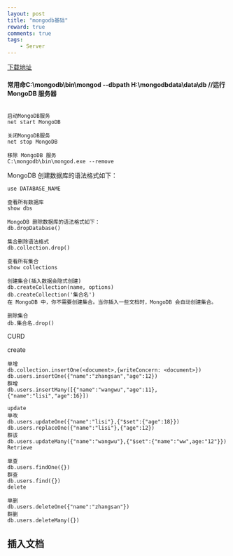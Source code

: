 ```yaml
---
layout: post
title: "mongodb基础"
reward: true
comments: true
tags: 
	- Server
---
```

[下载地址](https://www.mongodb.com/try/download/community)

#### 常用命C:\mongodb\bin\mongod --dbpath H:\mongodbdata\data\db	//运行 MongoDB 服务器

```

启动MongoDB服务
net start MongoDB

关闭MongoDB服务
net stop MongoDB

移除 MongoDB 服务
C:\mongodb\bin\mongod.exe --remove
```

MongoDB 创建数据库的语法格式如下：

```
use DATABASE_NAME

查看所有数据库
show dbs

MongoDB 删除数据库的语法格式如下：
db.dropDatabase()

集合删除语法格式
db.collection.drop()

查看所有集合
show collections

创建集合(插入数据会隐式创建)
db.createCollection(name, options)
db.createCollection('集合名')
在 MongoDB 中，你不需要创建集合。当你插入一些文档时，MongoDB 会自动创建集合。

删除集合
db.集合名.drop()
```

CURD

create

```
单增
db.collection.insertOne(<document>,{writeConcern: <document>})
db.users.insertOne({"name":"zhangsan","age":12})
群增
db.users.insertMany([{"name":"wangwu","age":11},{"name":"lisi","age":16}])

update
单改
db.users.updateOne({"name":"lisi"},{"$set":{"age":18}})
db.users.replaceOne({"name":"lisi"},{"age":12})
群该
db.users.updateMany({"name":"wangwu"},{"$set":{"name":"ww",age:"12"}})
Retrieve

单查
db.users.findOne({})
群查
db.users.find({})
delete

单删
db.users.deleteOne({"name":"zhangsan"})
群删
db.users.deleteMany({})
```

## 插入文档

```

```
